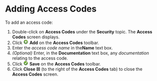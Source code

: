 # Adding Access Codes

To add an access code:

1. Double-click on **Access Codes** under the **Security** topic. The  **Access Codes** screen displays.
2. Click ![Add icon](../../../Resources/Images/EM/EMadd.png "Add icon") **Add** on the **Access Codes** toolbar.
3. Enter the *access code name* in the**Name** text box.
4. *(Optional)* Enter, in the **Documentation** text box, any *documentation* relating to the access code.
5. Click ![Save icon](../../../Resources/Images/EM/EMsave.png "Save icon") **Save** on the **Access Codes** toolbar.
6. Click **Close ☒** (to the right of the **Access Codes** tab) to close the **Access Codes** screen.
